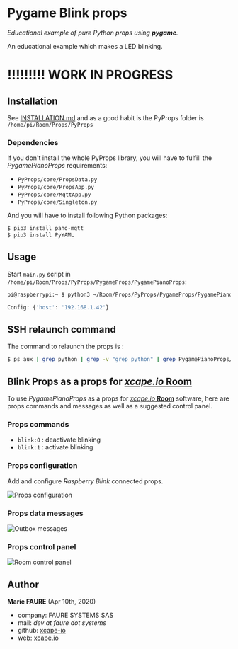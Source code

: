 ﻿# Pygame Blink props
*Educational example of pure Python props using **pygame**.*

An educational example which makes a LED blinking.

# !!!!!!!!! WORK IN PROGRESS


## Installation
See [INSTALLATION.md](.../INSTALLATION.md) and as a good habit is the PyProps folder is `/home/pi/Room/Props/PyProps`

### Dependencies
If you don't install the whole PyProps library, you will have to fulfill the  *PygamePianoProps* requirements:
* `PyProps/core/PropsData.py`
* `PyProps/core/PropsApp.py`
* `PyProps/core/MqttApp.py`
* `PyProps/core/Singleton.py`

And you will have to install following Python packages:
```bash
$ pip3 install paho-mqtt
$ pip3 install PyYAML
```

## Usage
Start `main.py` script in `/home/pi/Room/Props/PyProps/PygameProps/PygamePianoProps`:

```bash
pi@raspberrypi:~ $ python3 ~/Room/Props/PyProps/PygameProps/PygamePianoProps/main.py -s 192.168.1.42 -d

Config: {'host': '192.168.1.42'}

```


## SSH relaunch command
The command to relaunch the props is :

```bash
$ ps aux | grep python | grep -v "grep python" | grep PygamePianoProps/main.py | awk '{print $2}' | xargs kill -9 && screen -d -m python3 /home/pi/Room/Props/PyProps/PygameProps/PygamePianoProps/main.py -s %BROKER%
```


## Blink Props as a props for <a href="https://xcape.io/" target="_blank">*xcape.io* **Room**</a>
To use *PygamePianoProps* as a props for <a href="https://xcape.io/" target="_blank">*xcape.io* **Room**</a> software, here are props commands and messages as well as a suggested control panel.

### Props commands
* `blink:0` : deactivate blinking
* `blink:1` : activate blinking

### Props configuration
Add and configure *Raspberry Blink* connected props.

![Props configuration](props/props-configuration.png)

### Props data messages

![Outbox messages](props/outbox-messages.png)

### Props control panel

![Room control panel](props/room-control-panel.png)


## Author

**Marie FAURE** (Apr 10th, 2020)
* company: FAURE SYSTEMS SAS
* mail: *dev at faure dot systems*
* github: <a href="https://github.com/xcape-io?tab=repositories" target="_blank">xcape-io</a>
* web: <a href="https://xcape.io/" target="_blank">xcape.io</a>